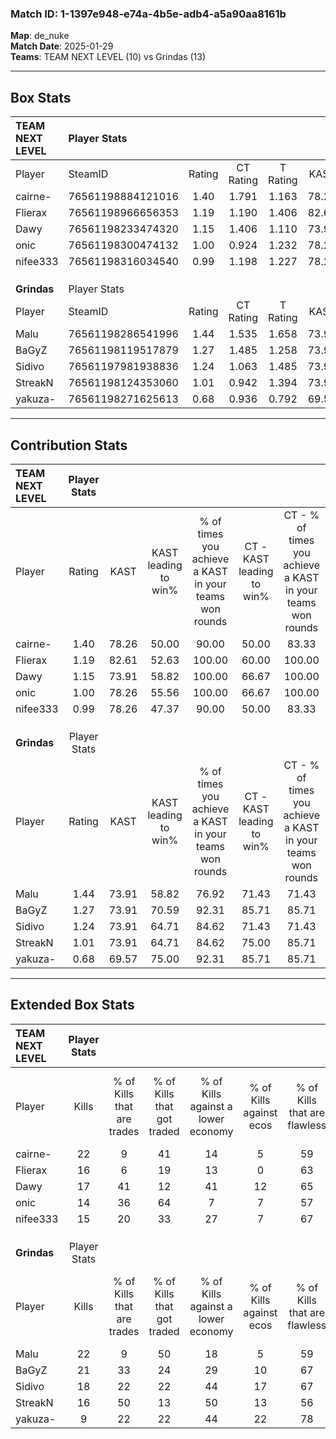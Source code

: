 ### Match ID: 1-1397e948-e74a-4b5e-adb4-a5a90aa8161b  
**Map**: de_nuke  
**Match Date**: 2025-01-29  
**Teams**: TEAM NEXT LEVEL (10) vs Grindas (13)  

---  

## Box Stats  

| **TEAM NEXT LEVEL** | Player Stats      |        |           |          |       |       |       |         |        |      |     |
| :- | :- | :-: | :-: | :-: | :-: | :-: | :-: | :-: | :-: | :-: | :-: |
| Player              | SteamID           | Rating | CT Rating | T Rating | KAST  |  ADR  | Kills | Assists | Deaths | K/D  | HS% |
| cairne-             | 76561198884121016 |  1.40  |   1.791   |  1.163   | 78.26 | 98.0  |  22   |    4    |   17   | 1.29 | 36  |
| Flierax             | 76561198966656353 |  1.19  |   1.190   |  1.406   | 82.61 | 86.0  |  16   |   10    |   17   | 0.94 | 31  |
| Dawy                | 76561198233474320 |  1.15  |   1.406   |  1.110   | 73.91 | 79.3  |  17   |    6    |   16   | 1.06 | 29  |
| onic                | 76561198300474132 |  1.00  |   0.924   |  1.232   | 78.26 | 62.8  |  14   |    7    |   17   | 0.82 | 50  |
| nifee333            | 76561198316034540 |  0.99  |   1.198   |  1.227   | 78.26 | 65.9  |  15   |    6    |   19   | 0.79 | 60  |
|                     |                   |        |           |          |       |       |       |         |        |      |     |
|                     |                   |        |           |          |       |       |       |         |        |      |     |
|                     |                   |        |           |          |       |       |       |         |        |      |     |
| **Grindas**         | Player Stats      |        |           |          |       |       |       |         |        |      |     |
| Player              | SteamID           | Rating | CT Rating | T Rating | KAST  |  ADR  | Kills | Assists | Deaths | K/D  | HS% |
| Malu                | 76561198286541996 |  1.44  |   1.535   |  1.658   | 73.91 | 121.0 |  22   |    9    |   18   | 1.22 | 36  |
| BaGyZ               | 76561198119517879 |  1.27  |   1.485   |  1.258   | 73.91 | 82.2  |  21   |    3    |   17   | 1.24 | 23  |
| Sidivo              | 76561197981938836 |  1.24  |   1.063   |  1.485   | 73.91 | 84.6  |  18   |    3    |   14   | 1.29 | 77  |
| StreakN             | 76561198124353060 |  1.01  |   0.942   |  1.394   | 73.91 | 64.4  |  16   |    4    |   18   | 0.89 | 37  |
| yakuza-             | 76561198271625613 |  0.68  |   0.936   |  0.792   | 69.57 | 43.8  |   9   |    5    |   17   | 0.53 | 77  |
---  

## Contribution Stats  

| **TEAM NEXT LEVEL** | Player Stats |       |                      |                                                        |                           |                                                             |                          |                                                            |
| :- | :-: | :-: | :-: | :-: | :-: | :-: | :-: | :-: |
| Player              |    Rating    | KAST  | KAST leading to win% | % of times you achieve a KAST in your teams won rounds | CT - KAST leading to win% | CT - % of times you achieve a KAST in your teams won rounds | T - KAST leading to win% | T - % of times you achieve a KAST in your teams won rounds |
| cairne-             |     1.40     | 78.26 |        50.00         |                         90.00                          |           50.00           |                            83.33                            |          50.00           |                           100.00                           |
| Flierax             |     1.19     | 82.61 |        52.63         |                         100.00                         |           60.00           |                           100.00                            |          44.44           |                           100.00                           |
| Dawy                |     1.15     | 73.91 |        58.82         |                         100.00                         |           66.67           |                           100.00                            |          50.00           |                           100.00                           |
| onic                |     1.00     | 78.26 |        55.56         |                         100.00                         |           66.67           |                           100.00                            |          44.44           |                           100.00                           |
| nifee333            |     0.99     | 78.26 |        47.37         |                         90.00                          |           50.00           |                            83.33                            |          44.44           |                           100.00                           |
|                     |              |       |                      |                                                        |                           |                                                             |                          |                                                            |
|                     |              |       |                      |                                                        |                           |                                                             |                          |                                                            |
|                     |              |       |                      |                                                        |                           |                                                             |                          |                                                            |
| **Grindas**         | Player Stats |       |                      |                                                        |                           |                                                             |                          |                                                            |
| Player              |    Rating    | KAST  | KAST leading to win% | % of times you achieve a KAST in your teams won rounds | CT - KAST leading to win% | CT - % of times you achieve a KAST in your teams won rounds | T - KAST leading to win% | T - % of times you achieve a KAST in your teams won rounds |
| Malu                |     1.44     | 73.91 |        58.82         |                         76.92                          |           71.43           |                            71.43                            |          50.00           |                           83.33                            |
| BaGyZ               |     1.27     | 73.91 |        70.59         |                         92.31                          |           85.71           |                            85.71                            |          60.00           |                           100.00                           |
| Sidivo              |     1.24     | 73.91 |        64.71         |                         84.62                          |           71.43           |                            71.43                            |          60.00           |                           100.00                           |
| StreakN             |     1.01     | 73.91 |        64.71         |                         84.62                          |           75.00           |                            85.71                            |          55.56           |                           83.33                            |
| yakuza-             |     0.68     | 69.57 |        75.00         |                         92.31                          |           85.71           |                            85.71                            |          66.67           |                           100.00                           |
---  

## Extended Box Stats  

| **TEAM NEXT LEVEL** | Player Stats |                            |                            |                                    |                         |                              |                                 |        |                             |                                     |                          |                               |                            |
| :- | :-: | :-: | :-: | :-: | :-: | :-: | :-: | :-: | :-: | :-: | :-: | :-: | :-: |
| Player              |    Kills     | % of Kills that are trades | % of Kills that got traded | % of Kills against a lower economy | % of Kills against ecos | % of Kills that are flawless | % of Kills that are close duels | Deaths | % of Deaths that get traded | % of Deaths against a lower economy | % of Deaths against ecos | % of Deaths that are flawless | % of Deaths that are close |
| cairne-             |      22      |             9              |             41             |                 14                 |            5            |              59              |                0                |   17   |             24              |                 24                  |            0             |              59               |             6              |
| Flierax             |      16      |             6              |             19             |                 13                 |            0            |              63              |                0                |   17   |             24              |                 24                  |            6             |              71               |             6              |
| Dawy                |      17      |             41             |             12             |                 41                 |           12            |              65              |                6                |   16   |             31              |                 13                  |            0             |              56               |             19             |
| onic                |      14      |             36             |             64             |                 7                  |            7            |              57              |                7                |   17   |             18              |                 24                  |            6             |              76               |             6              |
| nifee333            |      15      |             20             |             33             |                 27                 |            7            |              67              |                7                |   19   |             42              |                 21                  |            0             |              58               |             5              |
|                     |              |                            |                            |                                    |                         |                              |                                 |        |                             |                                     |                          |                               |                            |
|                     |              |                            |                            |                                    |                         |                              |                                 |        |                             |                                     |                          |                               |                            |
|                     |              |                            |                            |                                    |                         |                              |                                 |        |                             |                                     |                          |                               |                            |
| **Grindas**         | Player Stats |                            |                            |                                    |                         |                              |                                 |        |                             |                                     |                          |                               |                            |
| Player              |    Kills     | % of Kills that are trades | % of Kills that got traded | % of Kills against a lower economy | % of Kills against ecos | % of Kills that are flawless | % of Kills that are close duels | Deaths | % of Deaths that get traded | % of Deaths against a lower economy | % of Deaths against ecos | % of Deaths that are flawless | % of Deaths that are close |
| Malu                |      22      |             9              |             50             |                 18                 |            5            |              59              |                5                |   18   |             39              |                 33                  |            6             |              50               |             11             |
| BaGyZ               |      21      |             33             |             24             |                 29                 |           10            |              67              |                0                |   17   |             24              |                 29                  |            12            |              71               |             0              |
| Sidivo              |      18      |             22             |             22             |                 44                 |           17            |              67              |               17                |   14   |             14              |                 14                  |            0             |              50               |             7              |
| StreakN             |      16      |             50             |             13             |                 50                 |           13            |              56              |               19                |   18   |             39              |                 22                  |            6             |              78               |             0              |
| yakuza-             |      9       |             22             |             22             |                 44                 |           22            |              78              |                0                |   17   |             47              |                 35                  |            12            |              59               |             0              |
